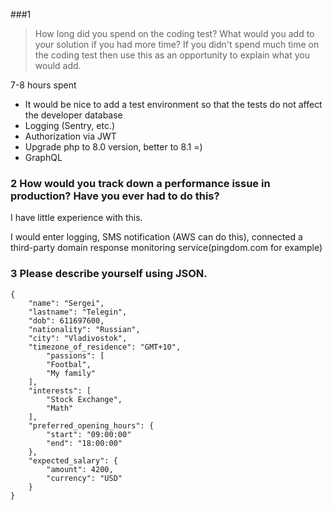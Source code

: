 ###1
> How long did you spend on the coding test? 
> What would you add to your solution if you had more time? 
> If you didn't spend much time on the coding test then use this as an opportunity to explain what you would add.

7-8 hours spent

- It would be nice to add a test environment so that the tests do not affect the developer database
- Logging (Sentry, etc.)
- Authorization via JWT
- Upgrade php to 8.0 version, better to 8.1 =)
- GraphQL

### 2 How would you track down a performance issue in production? Have you ever had to do this?
I have little experience with this. 

I would enter logging, SMS notification (AWS can do this), connected a third-party domain response monitoring service(pingdom.com for example)

### 3 Please describe yourself using JSON.
```
{
    "name": "Sergei",
    "lastname": "Telegin",
    "dob": 611697600,
    "nationality": "Russian",
    "city": "Vladivostok",
    "timezone_of_residence": "GMT+10",
        "passions": [
        "Footbal",
        "My family"
    ],
    "interests": [
        "Stock Exchange",
        "Math"
    ],
    "preferred_opening_hours": {
        "start": "09:00:00"
        "end": "18:00:00"
    },
    "expected_salary": {
        "amount": 4200,
        "currency": "USD"
    }
}
```